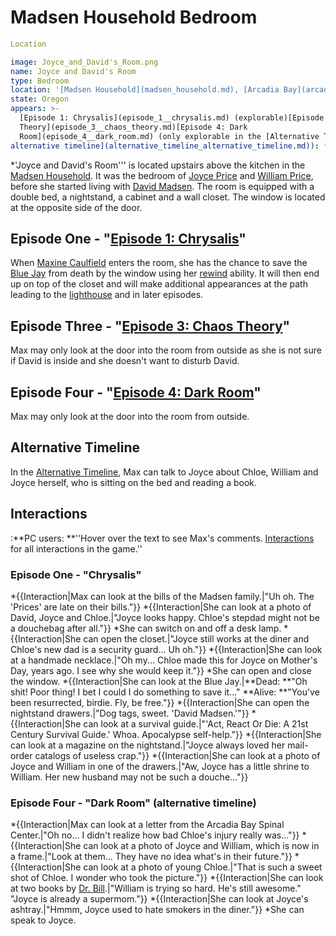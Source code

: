 #  Madsen Household Bedroom 

```yaml
Location

image: Joyce_and_David's_Room.png
name: Joyce and David's Room
type: Bedroom
location: '[Madsen Household](madsen_household.md), [Arcadia Bay](arcadia_bay.md)'
state: Oregon
appears: >-
  [Episode 1: Chrysalis](episode_1__chrysalis.md) (explorable)[Episode 3: Chaos
  Theory](episode_3__chaos_theory.md)[Episode 4: Dark
  Room](episode_4__dark_room.md) (only explorable in the [Alternative Timeline
alternative timeline](alternative_timeline_alternative_timeline.md)): *
```

*'Joyce and David's Room''' is located upstairs above the kitchen in the [Madsen Household](madsen_household.md). It was the bedroom of [Joyce Price](joyce_price.md) and [William Price](william_price.md), before she started living with [David Madsen](david_madsen.md). The room is equipped with a double bed, a nightstand, a cabinet and a wall closet. The window is located at the opposite side of the door.

##  Episode One - "[Episode 1: Chrysalis](chrysalis.md)" 
When [Maxine Caulfield](max_caulfield.md) enters the room, she has the chance to save the [Blue Jay](blue_jay.md) from death by the window using her [rewind](rewind.md) ability. It will then end up on top of the closet and will make additional appearances at the path leading to the [lighthouse](lighthouse.md) and in later episodes.

##  Episode Three - "[Episode 3: Chaos Theory](chaos_theory.md)" 
Max may only look at the door into the room from outside as she is not sure if David is inside and she doesn't want to disturb David.

##  Episode Four - "[Episode 4: Dark Room](dark_room.md)" 
Max may only look at the door into the room from outside.

##  Alternative Timeline 
In the [Alternative Timeline](alternative_timeline.md), Max can talk to Joyce about Chloe, William and Joyce herself, who is sitting on the bed and reading a book.

##  Interactions 
:**PC users: **''Hover over the text to see Max's comments. [Interactions](see_here.md) for all interactions in the game.''
###  Episode One - "Chrysalis" 
*{{Interaction|Max can look at the bills of the Madsen family.|"Uh oh. The 'Prices' are late on their bills."}}
*{{Interaction|She can look at a photo of David, Joyce and Chloe.|"Joyce looks happy. Chloe's stepdad might not be a douchebag after all."}}
*She can switch on and off a desk lamp.
*{{Interaction|She can open the closet.|"Joyce still works at the diner and Chloe's new dad is a security guard... Uh oh."}}
*{{Interaction|She can look at a handmade necklace.|"Oh my... Chloe made this for Joyce on Mother's Day, years ago. I see why she would keep it."}}
*She can open and close the window.
*{{Interaction|She can look at the Blue Jay.|**Dead: **"Oh shit! Poor thing! I bet I could I do something to save it..."
**Alive: **"You've been resurrected, birdie. Fly, be free."}}
*{{Interaction|She can open the nightstand drawers.|"Dog tags, sweet. 'David Madsen.'"}}
*{{Interaction|She can look at a survival guide.|"'Act, React Or Die: A 21st Century Survival Guide.' Whoa. Apocalypse self-help."}}
*{{Interaction|She can look at a magazine on the nightstand.|"Joyce always loved her mail-order catalogs of useless crap."}}
*{{Interaction|She can look at a photo of Joyce and William in one of the drawers.|"Aw, Joyce has a little shrine to William. Her new husband may not be such a douche..."}}

###  Episode Four - "Dark Room" (alternative timeline) 
*{{Interaction|Max can look at a letter from the Arcadia Bay Spinal Center.|"Oh no... I didn't realize how bad Chloe's injury really was..."}}
*{{Interaction|She can look at a photo of Joyce and William, which is now in a frame.|"Look at them... They have no idea what's in their future."}}
*{{Interaction|She can look at a photo of young Chloe.|"That is such a sweet shot of Chloe. I wonder who took the picture."}}
*{{Interaction|She can look at two books by [Dr. Bill](dr__bill.md).|"William is trying so hard. He's still awesome."
"Joyce is already a supermom."}}
*{{Interaction|She can look at Joyce's ashtray.|"Hmmm, Joyce used to hate smokers in the diner."}}
*She can speak to Joyce.

